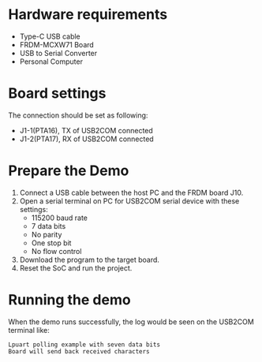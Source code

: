 Hardware requirements
=====================
- Type-C USB cable
- FRDM-MCXW71 Board
- USB to Serial Converter
- Personal Computer

Board settings
============
The connection should be set as following:
- J1-1(PTA16), TX of USB2COM connected
- J1-2(PTA17), RX of USB2COM connected

Prepare the Demo
===============
1. Connect a USB cable between the host PC and the FRDM board J10.
2. Open a serial terminal on PC for USB2COM serial device with these settings:
   - 115200 baud rate
   - 7 data bits
   - No parity
   - One stop bit
   - No flow control
3. Download the program to the target board.
4. Reset the SoC and run the project.

Running the demo
===============
When the demo runs successfully, the log would be seen on the USB2COM terminal like:

~~~~~~~~~~~~~~~~~~~~~~~~~~~~~~~~~~~~~~~~~
Lpuart polling example with seven data bits
Board will send back received characters
~~~~~~~~~~~~~~~~~~~~~~~~~~~~~~~~~~~~~~~~~
